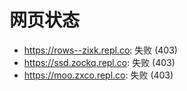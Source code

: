 # 网页状态
- https://rows--zixk.repl.co: 失败 (403)
- https://ssd.zockq.repl.co: 失败 (403)
- https://moo.zxco.repl.co: 失败 (403)
